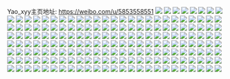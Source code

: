 Yao_xyy主页地址: https://weibo.com/u/5853558551 
![](https://wx4.sinaimg.cn/mw2000/006o8VYHgy1h95y0nnv66j32c0340b2a.jpg) 
![](https://wx4.sinaimg.cn/mw2000/006o8VYHgy1h95y0q07r9j30wi1jtkem.jpg) 
![](https://wx4.sinaimg.cn/mw2000/006o8VYHgy1h95y0frtyuj32bz32hhdv.jpg) 
![](https://wx4.sinaimg.cn/mw2000/006o8VYHgy1h59306kqz5j31o026eqv5.jpg) 
![](https://wx4.sinaimg.cn/mw2000/006o8VYHgy1h593085jk8j31o026tu0x.jpg) 
![](https://wx4.sinaimg.cn/mw2000/006o8VYHgy1h593055gr2j31o0280x6p.jpg) 
![](https://wx4.sinaimg.cn/mw2000/006o8VYHgy1h4aevtv7taj323u35s1kz.jpg) 
![](https://wx4.sinaimg.cn/mw2000/006o8VYHgy1h3ve4bp7hpj30wi16xn77.jpg) 
![](https://wx4.sinaimg.cn/mw2000/006o8VYHgy1h3ve4al0z2j30te14o48f.jpg) 
![](https://wx4.sinaimg.cn/mw2000/006o8VYHgy1h2i450ol7gj31o0280u0x.jpg) 
![](https://wx4.sinaimg.cn/mw2000/006o8VYHgy1h2frri7zjdj32c02c0npd.jpg) 
![](https://wx4.sinaimg.cn/mw2000/006o8VYHgy1h2frrh09ewj32c02c0x6p.jpg) 
![](https://wx4.sinaimg.cn/mw2000/006o8VYHgy1h2frrexuptj32c02z4qv6.jpg) 
![](https://wx4.sinaimg.cn/mw2000/006o8VYHgy1h2frrfk3paj30h60nddjv.jpg) 
![](https://wx4.sinaimg.cn/mw2000/006o8VYHgy1h0i2tiodhbj32c03404qq.jpg) 
![](https://wx4.sinaimg.cn/mw2000/006o8VYHgy1h0i2tcv913j31vv1zve81.jpg) 
![](https://wx4.sinaimg.cn/mw2000/006o8VYHgy1h0i2tksk1fj32c03404qq.jpg) 
![](https://wx4.sinaimg.cn/mw2000/006o8VYHgy1h0i2tmtoeqj32c0340hdu.jpg) 
![](https://wx4.sinaimg.cn/mw2000/006o8VYHgy1h0i2tov7wxj32c0340kjm.jpg) 
![](https://wx4.sinaimg.cn/mw2000/006o8VYHgy1guxff6648zj62c0340b2a02.jpg) 
![](https://wx4.sinaimg.cn/mw2000/006o8VYHgy1guxfevfgcxj62c0340qv602.jpg) 
![](https://wx4.sinaimg.cn/mw2000/006o8VYHgy1gud139y79gj63402c0e8202.jpg) 
![](https://wx4.sinaimg.cn/mw2000/006o8VYHgy1gud13m9i5qj62ds1sckjm02.jpg) 
![](https://wx4.sinaimg.cn/mw2000/006o8VYHgy1gud12wx1vjj62dc1kw7wh02.jpg) 
![](https://wx4.sinaimg.cn/mw2000/006o8VYHgy1gud13bb7koj62dc1kwk9102.jpg) 
![](https://wx4.sinaimg.cn/mw2000/006o8VYHgy1gu66nci3bqj30n00ug7ba.jpg) 
![](https://wx4.sinaimg.cn/mw2000/006o8VYHgy1gu66nes5xmj30mz0uojz5.jpg) 
![](https://wx4.sinaimg.cn/mw2000/006o8VYHgy1gu66nurlisj32c0340qv7.jpg) 
![](https://wx4.sinaimg.cn/mw2000/006o8VYHgy1gu66nb0lauj32c0340npf.jpg) 
![](https://wx4.sinaimg.cn/mw2000/006o8VYHgy1gu4hl1693xj30mz0s9n36.jpg) 
![](https://wx4.sinaimg.cn/mw2000/006o8VYHgy1gu4hl56z6uj32c02lnkjm.jpg) 
![](https://wx4.sinaimg.cn/mw2000/006o8VYHgy1gu4hl8ee7lj32c02y8kjl.jpg) 
![](https://wx4.sinaimg.cn/mw2000/006o8VYHly1gtvh152htmj31o01o01gd.jpg) 
![](https://wx4.sinaimg.cn/mw2000/006o8VYHly1gtvh17rt1gj322o2tdkjm.jpg) 
![](https://wx4.sinaimg.cn/mw2000/006o8VYHly1gtvh13yyfej322o2stkjn.jpg) 
![](https://wx4.sinaimg.cn/mw2000/006o8VYHly1gtvh192kycj322o2u21ky.jpg) 
![](https://wx4.sinaimg.cn/mw2000/006o8VYHgy1grtqra697rj30n02xek2l.jpg) 
![](https://wx4.sinaimg.cn/mw2000/006o8VYHgy1grtqrcjka6j30n01saajm.jpg) 
![](https://wx4.sinaimg.cn/mw2000/006o8VYHgy1grtqrftlzoj30n025mtw7.jpg) 
![](https://wx4.sinaimg.cn/mw2000/006o8VYHgy1grtqr8q1cbj31400u0wj6.jpg) 
![](https://wx4.sinaimg.cn/mw2000/006o8VYHgy1grtqrkxf41j30n02bukd7.jpg) 
![](https://wx4.sinaimg.cn/mw2000/006o8VYHgy1grtqrmiua6j30n01sqdx0.jpg) 
![](https://wx4.sinaimg.cn/mw2000/006o8VYHgy1grtqrra7egj32c03404qq.jpg) 
![](https://wx4.sinaimg.cn/mw2000/006o8VYHgy1grtqrwavq8j32c03404qq.jpg) 
![](https://wx4.sinaimg.cn/mw2000/006o8VYHgy1grtqsaiu4jj32mj1ywqv8.jpg) 
![](https://wx4.sinaimg.cn/mw2000/006o8VYHgy1grrg7d4t6zj32mo1r41kx.jpg) 
![](https://wx4.sinaimg.cn/mw2000/006o8VYHgy1grrg7gehugj32mo1r41ed.jpg) 
![](https://wx4.sinaimg.cn/mw2000/006o8VYHgy1grrg7ky5plj32mo1r4npd.jpg) 
![](https://wx4.sinaimg.cn/mw2000/006o8VYHgy1grrg7qi6fej33g02aonpe.jpg) 
![](https://wx4.sinaimg.cn/mw2000/006o8VYHgy1grrg7tyr35j32mo1r41kx.jpg) 
![](https://wx4.sinaimg.cn/mw2000/006o8VYHgy1grrg7w87h3j32tc1vkww7.jpg) 
![](https://wx4.sinaimg.cn/mw2000/006o8VYHgy1grrg86m2zkj32oh20d7wj.jpg) 
![](https://wx4.sinaimg.cn/mw2000/006o8VYHgy1grh4eew2qmj32c02c01l1.jpg) 
![](https://wx4.sinaimg.cn/mw2000/006o8VYHgy1grh4ekfzn8j32c02c0kjo.jpg) 
![](https://wx4.sinaimg.cn/mw2000/006o8VYHgy1grh4en2gpzj62c02c01f702.jpg) 
![](https://wx4.sinaimg.cn/mw2000/006o8VYHgy1grh4e7yswaj62c02as4pb02.jpg) 
![](https://wx4.sinaimg.cn/mw2000/006o8VYHgy1grh4eojf6oj32c02c0k1r.jpg) 
![](https://wx4.sinaimg.cn/mw2000/006o8VYHgy1grh4eqbzphj32c02c0k1j.jpg) 
![](https://wx4.sinaimg.cn/mw2000/006o8VYHgy1grh4et2sc8j33342224op.jpg) 
![](https://wx4.sinaimg.cn/mw2000/006o8VYHgy1grh4ev0afsj331c20we81.jpg) 
![](https://wx4.sinaimg.cn/mw2000/006o8VYHgy1grh4evnk2kj31900u040u.jpg) 
![](https://wx4.sinaimg.cn/mw2000/006o8VYHgy1grh4exeuxuj32c03407wh.jpg) 
![](https://wx4.sinaimg.cn/mw2000/006o8VYHgy1gqziozj2zjj34tc37k7wn.jpg) 
![](https://wx4.sinaimg.cn/mw2000/006o8VYHgy1gqzip0kltuj31900u0whg.jpg) 
![](https://wx4.sinaimg.cn/mw2000/006o8VYHgy1gqzip3j3paj34tc37k4qv.jpg) 
![](https://wx4.sinaimg.cn/mw2000/006o8VYHgy1gqzip4nbfhj31900tzjwe.jpg) 
![](https://wx4.sinaimg.cn/mw2000/006o8VYHgy1gqzip54p9fj30yi0n0aeo.jpg) 
![](https://wx4.sinaimg.cn/mw2000/006o8VYHgy1gpv8w5iihrj32c02c0u0x.jpg) 
![](https://wx4.sinaimg.cn/mw2000/006o8VYHgy1gpv8wjmx82j32c02c0qv5.jpg) 
![](https://wx4.sinaimg.cn/mw2000/006o8VYHgy1gpv8w7kkjej33402c04ph.jpg) 
![](https://wx4.sinaimg.cn/mw2000/006o8VYHgy1gpv8wdlf0zj33402c0e81.jpg) 
![](https://wx4.sinaimg.cn/mw2000/006o8VYHly1gnv9d0r4p9j32c0355hdv.jpg) 
![](https://wx4.sinaimg.cn/mw2000/006o8VYHly1gnv9d25exfj32c035tkjn.jpg) 
![](https://wx4.sinaimg.cn/mw2000/006o8VYHly1gnv9cy3j5tj32c0340x6r.jpg) 
![](https://wx4.sinaimg.cn/mw2000/006o8VYHly1gnl2opdmfdj30u0140489.jpg) 
![](https://wx4.sinaimg.cn/mw2000/006o8VYHly1gnl2ooqxjgj30u01400wr.jpg) 
![](https://wx4.sinaimg.cn/mw2000/006o8VYHly1gmiuw1g0mqj32eo2eox6p.jpg) 
![](https://wx4.sinaimg.cn/mw2000/006o8VYHly1gmiuw319xbj32eo2eox6p.jpg) 
![](https://wx4.sinaimg.cn/mw2000/006o8VYHly1gmiuw4awc0j32eo2eox6p.jpg) 
![](https://wx4.sinaimg.cn/mw2000/006o8VYHly1gmiuw5anhhj32eo2eou0x.jpg) 
![](https://wx4.sinaimg.cn/mw2000/006o8VYHly1gmiuw6czrnj32eo2eoqv5.jpg) 
![](https://wx4.sinaimg.cn/mw2000/006o8VYHly1gmiuw02xj5j31nf1nf1ew.jpg) 
![](https://wx4.sinaimg.cn/mw2000/006o8VYHly1gmiuw9g4j6j30n00x0109.jpg) 
![](https://wx4.sinaimg.cn/mw2000/006o8VYHly1gmiuw791ymj30rs1iawxc.jpg) 
![](https://wx4.sinaimg.cn/mw2000/006o8VYHly1gmiuw7qrfjj30n010mgxr.jpg) 
![](https://wx4.sinaimg.cn/mw2000/006o8VYHly1gmiuvzi6u0j30n016cjzk.jpg) 
![](https://wx4.sinaimg.cn/mw2000/006o8VYHly1gmiuww9fstj30rs1blh0i.jpg) 
![](https://wx4.sinaimg.cn/mw2000/006o8VYHly1gm8iqoblr9j327v1gawt3.jpg) 
![](https://wx4.sinaimg.cn/mw2000/006o8VYHly1gm8iqoqe61j30m80euq3u.jpg) 
![](https://wx4.sinaimg.cn/mw2000/006o8VYHly1gm8iqn4pgcj33402c0hdv.jpg) 
![](https://wx4.sinaimg.cn/mw2000/006o8VYHly1gm8iqsce4nj32c03404qr.jpg) 
![](https://wx4.sinaimg.cn/mw2000/006o8VYHly1gm8iqwkb2xj33402c07wj.jpg) 
![](https://wx4.sinaimg.cn/mw2000/006o8VYHly1gm8ir10d0tj33402c07wj.jpg) 
![](https://wx4.sinaimg.cn/mw2000/006o8VYHly1gm8ir7od9uj33402c0qv7.jpg) 
![](https://wx4.sinaimg.cn/mw2000/006o8VYHly1gk74b7rx1ij318g0tngrx.jpg) 
![](https://wx4.sinaimg.cn/mw2000/006o8VYHly1gk74b8b3aej31dc0wwk24.jpg) 
![](https://wx4.sinaimg.cn/mw2000/006o8VYHly1gk74b93xzrj31dc0ww48y.jpg) 
![](https://wx4.sinaimg.cn/mw2000/006o8VYHly1gjaaxovbtoj32c02c0u0x.jpg) 
![](https://wx4.sinaimg.cn/mw2000/006o8VYHly1gjaaxtaff7j32c02c01ky.jpg) 
![](https://wx4.sinaimg.cn/mw2000/006o8VYHly1gjaaxv23d9j32c02c01ky.jpg) 
![](https://wx4.sinaimg.cn/mw2000/006o8VYHly1gjaaxwfca3j32c0340e68.jpg) 
![](https://wx4.sinaimg.cn/mw2000/006o8VYHly1gjaaxygdvqj32c0340qu2.jpg) 
![](https://wx4.sinaimg.cn/mw2000/006o8VYHly1gjaay3hw2nj32c02c0tup.jpg) 
![](https://wx4.sinaimg.cn/mw2000/006o8VYHly1gjaaxrbdhsj32c0340e83.jpg) 
![](https://wx4.sinaimg.cn/mw2000/006o8VYHly1gjaay0ty8uj32c0340b29.jpg) 
![](https://wx4.sinaimg.cn/mw2000/006o8VYHly1gjaaxll6gqj32c0340b29.jpg) 
![](https://wx4.sinaimg.cn/mw2000/006o8VYHly1gib0iabzg0j32c0340u0y.jpg) 
![](https://wx4.sinaimg.cn/mw2000/006o8VYHly1gib0ic240vj33402c04qp.jpg) 
![](https://wx4.sinaimg.cn/mw2000/006o8VYHly1ghp7cvdivzj33402c0u0z.jpg) 
![](https://wx4.sinaimg.cn/mw2000/006o8VYHly1ghp7cx37xuj32uv2c0npf.jpg) 
![](https://wx4.sinaimg.cn/mw2000/006o8VYHly1ggd07sp198j317g0u07eh.jpg) 
![](https://wx4.sinaimg.cn/mw2000/006o8VYHly1ggd07t481uj30hx0k0tb5.jpg) 
![](https://wx4.sinaimg.cn/mw2000/006o8VYHly1gdmfuc9x3wj30a40k3aan.jpg) 
![](https://wx4.sinaimg.cn/mw2000/006o8VYHly1gdmfublpvhj30dy0p4q41.jpg) 
![](https://wx4.sinaimg.cn/mw2000/006o8VYHly1gdgutmkq3kj30mu0i6dig.jpg) 
![](https://wx4.sinaimg.cn/mw2000/006o8VYHly1gdgutm1v5kj30mt0mqadx.jpg) 
![](https://wx4.sinaimg.cn/mw2000/006o8VYHly1gdgutmy8qwj30mv0mq42e.jpg) 
![](https://wx4.sinaimg.cn/mw2000/006o8VYHly1gaup612d8fj30lx0jk777.jpg) 
![](https://wx4.sinaimg.cn/mw2000/006o8VYHly1gajthw3wv8j30rr0kstdy.jpg) 
![](https://wx4.sinaimg.cn/mw2000/006o8VYHly1gajthwo4igj30rs0jpjwf.jpg) 
![](https://wx4.sinaimg.cn/mw2000/006o8VYHly1gajthxcvqyj31400ugwnp.jpg) 
![](https://wx4.sinaimg.cn/mw2000/006o8VYHly1g7xk6w8xedj30u0148qa5.jpg) 
![](https://wx4.sinaimg.cn/mw2000/006o8VYHly1g7xk6v0o1nj32c0340asn.jpg) 
![](https://wx4.sinaimg.cn/mw2000/006o8VYHly1g7xk6zmqw4j33402c0hdu.jpg) 
![](https://wx4.sinaimg.cn/mw2000/006o8VYHly1g7dd2x83yzj31901o0b2a.jpg) 
![](https://wx4.sinaimg.cn/mw2000/006o8VYHly1g7dd32gy0pj31gi1y04qp.jpg) 
![](https://wx4.sinaimg.cn/mw2000/006o8VYHly1g7dd39pcy5j31o01o0kjl.jpg) 
![](https://wx4.sinaimg.cn/mw2000/006o8VYHly1g7dd3b487rj30m70ha0tz.jpg) 
![](https://wx4.sinaimg.cn/mw2000/006o8VYHly1g42v21ylp8j30qo0p1dgv.jpg) 
![](https://wx4.sinaimg.cn/mw2000/006o8VYHly1g40zjt7eqjj31er1vowut.jpg) 
![](https://wx4.sinaimg.cn/mw2000/006o8VYHly1g40zjtrl0kj31vo1erqlr.jpg) 
![](https://wx4.sinaimg.cn/mw2000/006o8VYHly1g40zjuhmd7j31vo1erqlq.jpg) 
![](https://wx4.sinaimg.cn/mw2000/006o8VYHly1g40zjuzumtj31vo1evqj1.jpg) 
![](https://wx4.sinaimg.cn/mw2000/006o8VYHly1g40zjviby5j31vo1evh0n.jpg) 
![](https://wx4.sinaimg.cn/mw2000/006o8VYHly1g40zjw4om9j31vo1evncq.jpg) 
![](https://wx4.sinaimg.cn/mw2000/006o8VYHly1g40zjwn5fgj31ev1votmn.jpg) 
![](https://wx4.sinaimg.cn/mw2000/006o8VYHly1g40zjxf6s9j31ev1vok5x.jpg) 
![](https://wx4.sinaimg.cn/mw2000/006o8VYHly1g40zjy2wavj31er1voqha.jpg) 
![](https://wx4.sinaimg.cn/mw2000/006o8VYHly1g3v2o05sdvj30pi0y00vg.jpg) 
![](https://wx4.sinaimg.cn/mw2000/006o8VYHly1g3v2o0ldzxj31hc140wo7.jpg) 
![](https://wx4.sinaimg.cn/mw2000/006o8VYHly1g3v2nzwcsuj30u00zzdl6.jpg) 
![](https://wx4.sinaimg.cn/mw2000/006o8VYHly1g3eybna7dpj30u0140djs.jpg) 
![](https://wx4.sinaimg.cn/mw2000/006o8VYHly1g3eybo8sumj32eo2eo1ky.jpg) 
![](https://wx4.sinaimg.cn/mw2000/006o8VYHly1g2we8au1erj32eo2eob2a.jpg) 
![](https://wx4.sinaimg.cn/mw2000/006o8VYHly1g2u1u9qvj4j31er1vok2o.jpg) 
![](https://wx4.sinaimg.cn/mw2000/006o8VYHly1g2t4gsssgtj30u00gxdhn.jpg) 
![](https://wx4.sinaimg.cn/mw2000/006o8VYHly1g2qiw3vyxxj32eo2eoqv6.jpg) 
![](https://wx4.sinaimg.cn/mw2000/006o8VYHly1g2qiw7rg1zj32eo2eoqv5.jpg) 
![](https://wx4.sinaimg.cn/mw2000/006o8VYHly1g2qiwbcxzdj32eo2eonpd.jpg) 
![](https://wx4.sinaimg.cn/mw2000/006o8VYHly1g2qiwgz5erj32eo2eonpd.jpg) 
![](https://wx4.sinaimg.cn/mw2000/006o8VYHly1g2qiwj1g18j32eo2eohdu.jpg) 
![](https://wx4.sinaimg.cn/mw2000/006o8VYHly1g2qiwn9i1aj32eo2eohdu.jpg) 
![](https://wx4.sinaimg.cn/mw2000/006o8VYHly1g2qiwqhr7ej32eo2eob2a.jpg) 
![](https://wx4.sinaimg.cn/mw2000/006o8VYHly1g2qiwsngp6j32eo2eo1ky.jpg) 
![](https://wx4.sinaimg.cn/mw2000/006o8VYHly1g2qiwuyyssj32eo2eo7wi.jpg) 
![](https://wx4.sinaimg.cn/mw2000/006o8VYHly1g15wtrv6h9j31hc0u0e72.jpg) 
![](https://wx4.sinaimg.cn/mw2000/006o8VYHly1g03xk9sz10j31o01mohdu.jpg) 
![](https://wx4.sinaimg.cn/mw2000/006o8VYHly1g03xkd4uhcj337k2eoqv6.jpg) 
![](https://wx4.sinaimg.cn/mw2000/006o8VYHly1fzu8ai8kpvj30zk0qojw2.jpg) 
![](https://wx4.sinaimg.cn/mw2000/006o8VYHly1fz41i0fb5xj30u01404l5.jpg) 
![](https://wx4.sinaimg.cn/mw2000/006o8VYHly1fz41hzoohmj31o01904qp.jpg) 
![](https://wx4.sinaimg.cn/mw2000/006o8VYHly1fz1m1vvf8jj30qo0qodk9.jpg) 
![](https://wx4.sinaimg.cn/mw2000/006o8VYHly1fwsr064zxnj31o01l6kjm.jpg) 
![](https://wx4.sinaimg.cn/mw2000/006o8VYHly1fwseowv26kj30u00u0ka8.jpg) 
![](https://wx4.sinaimg.cn/mw2000/006o8VYHly1fwn03bxazfj30va0qotc4.jpg) 
![](https://wx4.sinaimg.cn/mw2000/006o8VYHly1fwn03j00b2j30ti0qowhm.jpg) 
![](https://wx4.sinaimg.cn/mw2000/006o8VYHly1fwn03t1h9dj30qo10078d.jpg) 
![](https://wx4.sinaimg.cn/mw2000/006o8VYHly1fvkzxxswn1j30k00f0qb8.jpg) 
![](https://wx4.sinaimg.cn/mw2000/006o8VYHly1fvkzxya4ukj30k00f0dp8.jpg) 
![](https://wx4.sinaimg.cn/mw2000/006o8VYHly1fuf4j2ljw7j30zk0qon3j.jpg) 
![](https://wx4.sinaimg.cn/mw2000/006o8VYHly1fuf4kif60nj30zk0qon1i.jpg) 
![](https://wx4.sinaimg.cn/mw2000/006o8VYHly1fuf4kyhx44j30zk0qo782.jpg) 
![](https://wx4.sinaimg.cn/mw2000/006o8VYHly1fuf4ll29l2j30zk0qowlv.jpg) 
![](https://wx4.sinaimg.cn/mw2000/006o8VYHly1ftxiu8zojij302s02h74c.jpg) 
![](https://wx4.sinaimg.cn/mw2000/006o8VYHly1fssc789udoj31be0qoago.jpg) 
![](https://wx4.sinaimg.cn/mw2000/006o8VYHly1fssc796h0ej31be0qo0y2.jpg) 
![](https://wx4.sinaimg.cn/mw2000/006o8VYHly1fssc79x7iwj31be0qodkd.jpg) 
![](https://wx4.sinaimg.cn/mw2000/006o8VYHly1fssc7apqgpj31be0qogrz.jpg) 
![](https://wx4.sinaimg.cn/mw2000/006o8VYHly1fr8r981li6j337k2eou0y.jpg) 
![](https://wx4.sinaimg.cn/mw2000/006o8VYHly1fr8r9bfpcxj32eo37k1kz.jpg) 
![](https://wx4.sinaimg.cn/mw2000/006o8VYHly1fr8r9dvsnaj337k2eoqv6.jpg) 
![](https://wx4.sinaimg.cn/mw2000/006o8VYHly1fr8r9gjwcmj337k2eob2b.jpg) 
![](https://wx4.sinaimg.cn/mw2000/006o8VYHly1fr8r9ku06tj32eo37ke83.jpg) 
